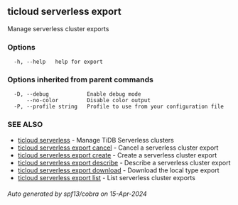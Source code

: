 ## ticloud serverless export

Manage serverless cluster exports

### Options

```
  -h, --help   help for export
```

### Options inherited from parent commands

```
  -D, --debug            Enable debug mode
      --no-color         Disable color output
  -P, --profile string   Profile to use from your configuration file
```

### SEE ALSO

* [ticloud serverless](ticloud_serverless.md)	 - Manage TiDB Serverless clusters
* [ticloud serverless export cancel](ticloud_serverless_export_cancel.md)	 - Cancel a serverless cluster export
* [ticloud serverless export create](ticloud_serverless_export_create.md)	 - Create a serverless cluster export
* [ticloud serverless export describe](ticloud_serverless_export_describe.md)	 - Describe a serverless cluster export
* [ticloud serverless export download](ticloud_serverless_export_download.md)	 - Download the local type export
* [ticloud serverless export list](ticloud_serverless_export_list.md)	 - List serverless cluster exports

###### Auto generated by spf13/cobra on 15-Apr-2024
